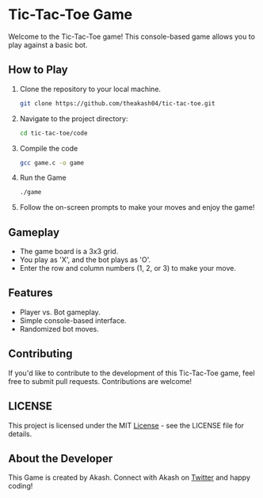 # Tic-Tac-Toe Game

Welcome to the Tic-Tac-Toe game! This console-based game allows you to play against a basic bot.

## How to Play

1. Clone the repository to your local machine.
   ```bash
   git clone https://github.com/theakash04/tic-tac-toe.git
   ```

2. Navigate to the project directory:
    ```bash
    cd tic-tac-toe/code
    ```

3. Compile the code
    ```bash
    gcc game.c -o game
    ```

4. Run the Game
    ```bash
    ./game
    ```

5. Follow the on-screen prompts to make your moves and enjoy the game!

## Gameplay
* The game board is a 3x3 grid.
* You play as 'X', and the bot plays as 'O'.
* Enter the row and column numbers (1, 2, or 3) to make  your move.

## Features
* Player vs. Bot gameplay.
* Simple console-based interface.
* Randomized bot moves.

## Contributing

If you'd like to contribute to the development of this Tic-Tac-Toe game, feel free to submit pull requests. Contributions are welcome!

## LICENSE 
This project is licensed under the MIT [License](LICENSE) - see the LICENSE file for details.

## About the Developer

This Game is created by Akash. Connect with Akash on [Twitter](https://twitter.com/THEAkash04) and happy coding!
